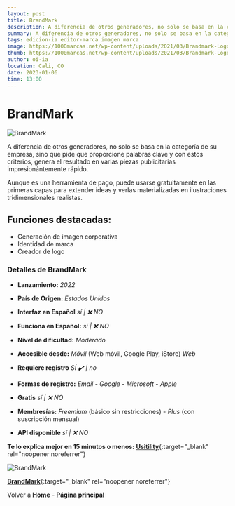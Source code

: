 ```yaml
---
layout: post
title: BrandMark
description: A diferencia de otros generadores, no solo se basa en la categoría de su empresa, sino que pide que proporcione palabras clave y con estos criterios.
summary: A diferencia de otros generadores, no solo se basa en la categoría de su empresa, sino que pide que proporcione palabras clave y con estos criterios, genera el resultado en varias piezas publicitarias impresionántemente rápido.
tags: edicion-ia editor-marca imagen marca
image: https://1000marcas.net/wp-content/uploads/2021/03/Brandmark-Logo-500x281.png
thumb: https://1000marcas.net/wp-content/uploads/2021/03/Brandmark-Logo-500x281.png
author: oi-ia
location: Cali, CO
date: 2023-01-06
time: 13:00
---
```


# BrandMark

![BrandMark](https://1000marcas.net/wp-content/uploads/2021/03/Brandmark-Logo-500x281.png)

A diferencia de otros generadores, no solo se basa en la categoría de su empresa, sino que pide que proporcione palabras clave y con estos criterios, genera el resultado en varias piezas publicitarias impresionántemente rápido.

Aunque es una herramienta de pago, puede usarse gratuitamente en las primeras capas para extender ideas y verlas materializadas en ilustraciones tridimensionales realistas.

## Funciones destacadas:

- Generación de imagen corporativa
- Identidad de marca
- Creador de logo

### Detalles de BrandMark

- **Lanzamiento:**
  _2022_

- **País de Origen:**
  _Estados Unidos_

- **Interfaz en Español**
  _sí | ❌ NO_

- **Funciona en Español:**
  _sí | ❌ NO_

- **Nivel de dificultad:**
  _Moderado_

- **Accesible desde:**
  _Móvil_ (Web móvil, Google Play, iStore)
  _Web_

- **Requiere registro**
  _SÍ ✔️ | no_

- **Formas de registro:**
  _Email_ - _Google_ - _Microsoft_ - _Apple_

- **Gratis**
  _sí | ❌ NO_

- **Membresías:**
  _Freemium_ (básico sin restricciones) - _Plus_ (con suscripción mensual)

- **API disponible**
  _sí | ❌ NO_

**Te lo explica mejor en 15 minutos o menos:**
[**Usitility**](https://www.youtube.com/watch?v=_1hnobhKspI){:target="\_blank" rel="noopener noreferrer"}

![BrandMark](https://1000marcas.net/wp-content/uploads/2021/03/Brandmark-Logo-500x281.png)

[**BrandMark**](https://brandmark.io/){:target="\_blank" rel="noopener noreferrer"}

Volver a [**Home**](https://lucfreelance.github.io/board/) -
[**Página principal**](https://oportunidadesilimitadas.com)

